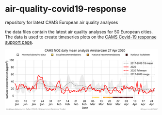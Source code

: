 # air-quality-covid19-response

repository for latest CAMS European air quality analyses

the data files contain the latest air quality analyses for 50 European cities. The data is used to create timeseries plots on the [CAMS Covid-19 response support page](https://atmosphere.copernicus.eu/european-air-quality-information-support-covid-19-crisis).

![CAMS timeseries plot](https://github.com/CopernicusAtmosphere/air-quality-covid19-response/blob/master/cams_no2_Amsterdam.png)
